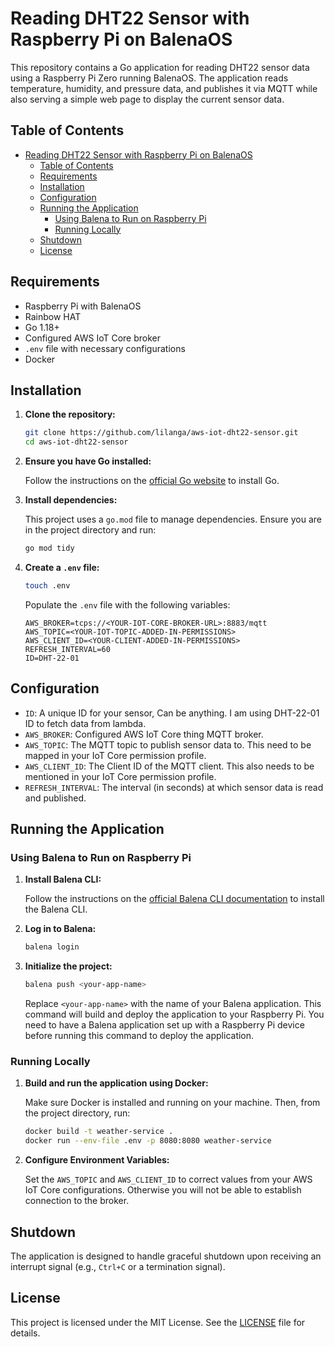 # Reading DHT22 Sensor with Raspberry Pi on BalenaOS

This repository contains a Go application for reading DHT22 sensor data using a Raspberry Pi Zero running BalenaOS. The application reads temperature, humidity, and pressure data, and publishes it via MQTT while also serving a simple web page to display the current sensor data.

## Table of Contents

- [Reading DHT22 Sensor with Raspberry Pi on BalenaOS](#reading-dht22-sensor-with-raspberry-pi-on-balenaos)
  - [Table of Contents](#table-of-contents)
  - [Requirements](#requirements)
  - [Installation](#installation)
  - [Configuration](#configuration)
  - [Running the Application](#running-the-application)
    - [Using Balena to Run on Raspberry Pi](#using-balena-to-run-on-raspberry-pi)
    - [Running Locally](#running-locally)
  - [Shutdown](#shutdown)
  - [License](#license)

## Requirements

- Raspberry Pi with BalenaOS
- Rainbow HAT
- Go 1.18+
- Configured AWS IoT Core broker
- `.env` file with necessary configurations
- Docker

## Installation

1. **Clone the repository:**

    ```sh
    git clone https://github.com/lilanga/aws-iot-dht22-sensor.git
    cd aws-iot-dht22-sensor
    ```

2. **Ensure you have Go installed:**

    Follow the instructions on the [official Go website](https://golang.org/doc/install) to install Go.

3. **Install dependencies:**

    This project uses a `go.mod` file to manage dependencies. Ensure you are in the project directory and run:

    ```sh
    go mod tidy
    ```

4. **Create a `.env` file:**

    ```sh
    touch .env
    ```

    Populate the `.env` file with the following variables:

    ```env
    AWS_BROKER=tcps://<YOUR-IOT-CORE-BROKER-URL>:8883/mqtt
    AWS_TOPIC=<YOUR-IOT-TOPIC-ADDED-IN-PERMISSIONS>
    AWS_CLIENT_ID=<YOUR-CLIENT-ADDED-IN-PERMISSIONS>
    REFRESH_INTERVAL=60
    ID=DHT-22-01
    ```

## Configuration

- `ID`: A unique ID for your sensor, Can be anything. I am using DHT-22-01 ID to fetch data from lambda.
- `AWS_BROKER`: Configured AWS IoT Core thing MQTT broker.
- `AWS_TOPIC`: The MQTT topic to publish sensor data to. This need to be mapped in your IoT Core permission profile.
- `AWS_CLIENT_ID`: The Client ID of the MQTT client. This also needs to be mentioned in your IoT Core permission profile.
- `REFRESH_INTERVAL`: The interval (in seconds) at which sensor data is read and published.

## Running the Application

### Using Balena to Run on Raspberry Pi

1. **Install Balena CLI:**

    Follow the instructions on the [official Balena CLI documentation](https://www.balena.io/docs/reference/cli/#installation) to install the Balena CLI.

2. **Log in to Balena:**

    ```sh
    balena login
    ```

3. **Initialize the project:**

    ```sh
    balena push <your-app-name>
    ```

    Replace `<your-app-name>` with the name of your Balena application. This command will build and deploy the application to your Raspberry Pi.
    You need to have a Balena application set up with a Raspberry Pi device before running this command to deploy the application.

### Running Locally

1. **Build and run the application using Docker:**

    Make sure Docker is installed and running on your machine. Then, from the project directory, run:

    ```sh
    docker build -t weather-service .
    docker run --env-file .env -p 8080:8080 weather-service
    ```

2. **Configure Environment Variables:**

    Set the `AWS_TOPIC` and `AWS_CLIENT_ID` to correct values from your AWS IoT Core configurations. Otherwise you will not be able to establish connection to the broker.

## Shutdown

The application is designed to handle graceful shutdown upon receiving an interrupt signal (e.g., `Ctrl+C` or a termination signal).

## License

This project is licensed under the MIT License. See the [LICENSE](LICENSE) file for details.
